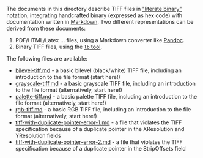 The documents in this directory describe TIFF files in ["literate binary"][lb]
notation, integrating handcrafted binary (expressed as hex code) with
documentation written in [Markdown][Markdown]. Two different representations can
be derived from these documents:

1. PDF/HTML/Latex ... files, using a Markdown converter like [Pandoc][Pandoc].
2. Binary TIFF files, using the [`lb` tool][lb].

[lb]: https://github.com/marhop/literate-binary
[Markdown]: https://commonmark.org/
[Pandoc]: https://pandoc.org/

The following files are available:

* [bilevel-tiff.md](bilevel-tiff.md) - a basic bilevel (black/white) TIFF file,
  including an introduction to the file format (start here!)
* [grayscale-tiff.md](grayscale-tiff.md) - a basic grayscale TIFF file,
  including an introduction to the file format (alternatively, start here!)
* [palette-tiff.md](palette-tiff.md) - a basic palette TIFF file, including an
  introduction to the file format (alternatively, start here!)
* [rgb-tiff.md](rgb-tiff.md) - a basic RGB TIFF file, including an introduction
  to the file format (alternatively, start here!)
* [tiff-with-duplicate-pointer-error-1.md](tiff-with-duplicate-pointer-error-1.md) -
  a file that violates the TIFF specification because of a duplicate pointer in
  the XResolution and YResolution fields
* [tiff-with-duplicate-pointer-error-2.md](tiff-with-duplicate-pointer-error-2.md) -
  a file that violates the TIFF specification because of a duplicate pointer in
  the StripOffsets field

